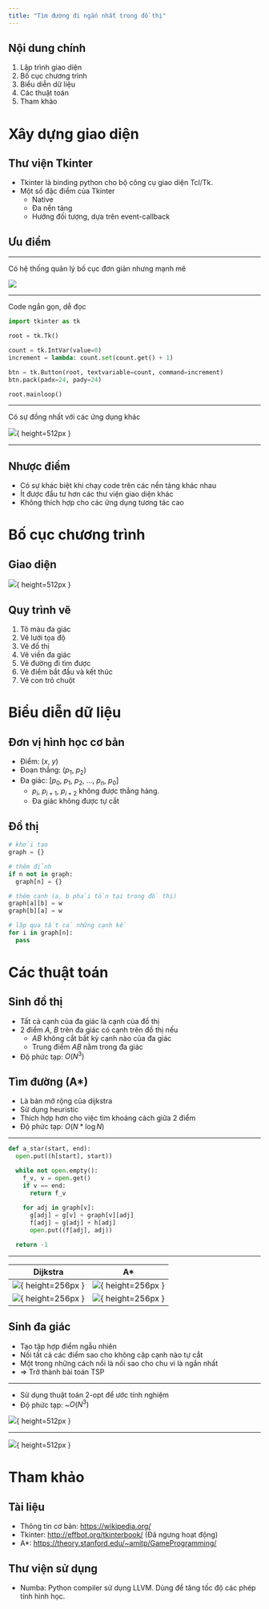 ```yaml
---
title: "Tìm đường đi ngắn nhất trong đồ thị"
---
```


## Nội dung chính

1. Lập trình giao diện
2. Bố cục chương trình
3. Biểu diễn dữ liệu
4. Các thuật toán
5. Tham khảo

# Xây dựng giao diện

## Thư viện Tkinter

- Tkinter là binding python cho bộ công cụ giao diện Tcl/Tk.
- Một số đặc điểm của Tkinter
    - Native
    - Đa nền tảng
    - Hướng đối tượng, dựa trên event-callback

## Ưu điểm

---

Có hệ thống quản lý bố cục đơn giản nhưng mạnh mẽ

![](https://thonny.org/img/screenshot.png)

---

Code ngắn gọn, dễ đọc

```python
import tkinter as tk

root = tk.Tk()

count = tk.IntVar(value=0)
increment = lambda: count.set(count.get() + 1)

btn = tk.Button(root, textvariable=count, command=increment)
btn.pack(padx=24, pady=24)

root.mainloop()
```

---

Có sự đồng nhất với các ứng dụng khác

![](https://svelte.nodegui.org/img/demo.png){ height=512px }

---

## Nhược điểm

- Có sự khác biệt khi chạy code trên các nền tảng khác nhau
- Ít được đầu tư hơn các thư viện giao diện khác 
- Không thích hợp cho các ứng dụng tương tác cao

# Bố cục chương trình

## Giao diện

![](result.png){ height=512px }

## Quy trình vẽ

1. Tô màu đa giác
2. Vẽ lưới tọa độ
3. Vẽ đồ thị
4. Vẽ viền đa giác
5. Vẽ đường đi tìm được
6. Vẽ điểm bắt đầu và kết thúc
7. Vẽ con trỏ chuột

# Biểu diễn dữ liệu

## Đơn vị hình học cơ bản

- Điểm: ($x$, $y$)
- Đoạn thẳng: ($p_1$, $p_2$)
- Đa giác: \[$p_0$, $p_1$, $p_2$, ..., $p_n$, $p_0$\]
  - $p_i$, $p_{i+1}$, $p_{i+2}$ không được thẳng hàng.
  - Đa giác không được tự cắt

## Đồ thị

```python
# khởi tạo
graph = {}

# thêm đỉnh
if n not in graph:
  graph[n] = {}

# thêm cạnh (a, b phải tồn tại trong đồ thị)
graph[a][b] = w
graph[b][a] = w

# lặp qua tất cả những cạnh kề
for i in graph[n]:
  pass
```

# Các thuật toán

## Sinh đồ thị

- Tất cả cạnh của đa giác là cạnh của đồ thị
- 2 điểm $A$, $B$ trên đa giác có cạnh trên đồ thị nếu
  - $AB$ không cắt bất kỳ cạnh nào của đa giác
  - Trung điểm $AB$ nằm trong đa giác
- Độ phức tạp: $O(N^3)$

## Tìm đường (A*)

- Là bản mở rộng của dijkstra
- Sử dụng heuristic
- Thích hợp hơn cho việc tìm khoảng cách giữa 2 điểm
- Độ phức tạp: $O(N*\log{N})$

---

```python
def a_star(start, end):
  open.put((h[start], start))

  while not open.empty():
    f_v, v = open.get()
    if v == end:
      return f_v
    
    for adj in graph[v]:
      g[adj] = g[v] + graph[v][adj]
      f[adj] = g[adj] + h[adj]
      open.put((f[adj], adj))

  return -1
```

---

| Dijkstra | A* |
| -------- | -- |
| ![](https://theory.stanford.edu/~amitp/game-programming/a-star/dijkstra.png?2017-11-17-16-54-08){ height=256px } | ![](https://theory.stanford.edu/~amitp/game-programming/a-star/a-star.png?2017-11-17-16-51-46){ height=256px } |
| ![](https://theory.stanford.edu/~amitp/game-programming/a-star/dijkstra-trap.png?2017-11-17-16-52-52){ height=256px } | ![](https://theory.stanford.edu/~amitp/game-programming/a-star/a-star-trap.png?2017-11-17-16-51-38){ height=256px } |

## Sinh đa giác

- Tạo tập hợp điểm ngẫu nhiên
- Nối tất cả các điểm sao cho không cặp cạnh nào tự cắt
- Một trong những cách nối là nối sao cho chu vi là ngắn nhất
- $\Rightarrow$ Trở thành bài toán TSP

---

- Sử dụng thuật toán 2-opt để ước tính nghiệm
- Độ phức tạp: ~$O(N^3)$

![](https://upload.wikimedia.org/wikipedia/commons/b/b8/2-opt_wiki.svg){ height=512px }

---

![](poly.png){ height=512px }

# Tham khảo

## Tài liệu

- Thông tin cơ bản: <https://wikipedia.org/>
- Tkinter: <http://effbot.org/tkinterbook/> (Đã ngưng hoạt động)
- A*: <https://theory.stanford.edu/~amitp/GameProgramming/>

## Thư viện sử dụng

- Numba: Python compiler sử dụng LLVM. Dùng để tăng tốc độ các phép tính hình học.
